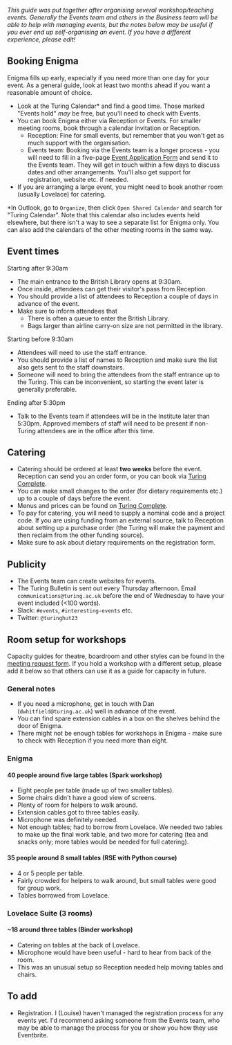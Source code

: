 _This guide was put together after organising several workshop/teaching events.
Generally the Events team and others in the Business team will be able to help with managing events, but the notes below may be useful if you ever end up self-organising an event.
If you have a different experience, please edit!_

## Booking Enigma

Enigma fills up early, especially if you need more than one day for your event.
As a general guide, look at least two months ahead if you want a reasonable amount of choice.

- Look at the Turing Calendar\* and find a good time.
  Those marked "Events hold" _may_ be free, but you'll need to check with Events.
- You can book Enigma either via Reception or Events.
For smaller meeting rooms, book through a calendar invitation or Reception.
  - Reception: Fine for small events, but remember that you won't get as much support with the organisation.
  - Events team: Booking via the Events team is a longer process - you will need to fill in a five-page [Event Application Form](https://turingcomplete.topdesk.net/tas/public/ssp/content/search?q=KI%200531) and send it to the Events team.
  They will get in touch within a few days to discuss dates and other arrangements.
  You'll also get support for registration, website etc. if needed.
- If you are arranging a large event, you might need to book another room (usually Lovelace) for catering.

\*In Outlook, go to `Organize`, then click `Open Shared Calendar` and search for "Turing Calendar".
Note that this calendar also includes events held elsewhere, but there isn't a way to see a separate list for Enigma only.
You can also add the calendars of the other meeting rooms in the same way.

## Event times

Starting after 9:30am
- The main entrance to the British Library opens at 9:30am.
- Once inside, attendees can get their visitor's pass from Reception.
- You should provide a list of attendees to Reception a couple of days in advance of the event.
- Make sure to inform attendees that
  - There is often a queue to enter the British Library.
  - Bags larger than airline carry-on size are not permitted in the library.

Starting before 9:30am
- Attendees will need to use the staff entrance.
- You should provide a list of names to Reception and make sure the list also gets sent to the staff downstairs.
- Someone will need to bring the attendees from the staff entrance up to the Turing.
  This can be inconvenient, so starting the event later is generally preferable.

Ending after 5:30pm
- Talk to the Events team if attendees will be in the Institute later than 5:30pm. Approved members of staff will need to be present if non-Turing attendees are in the office after this time.

## Catering

- Catering should be ordered at least **two weeks** before the event.
  Reception can send you an order form, or you can book via [Turing Complete](https://turingcomplete.topdesk.net/tas/public/ssp/content/serviceflow?unid=2e1700436eca4c9c94c48f6bb867ef28&openedFromService=true).
- You can make small changes to the order (for dietary requirements etc.) up to a couple of days before the event.
- Menus and prices can be found on [Turing Complete](https://turingcomplete.topdesk.net/tas/public/ssp/content/detail/service?unid=72414dd01d6246b2a18d0fa5bb58e4c3&from=ad1b4d94-81d7-4ce3-b8d0-fd5552de1b8b).
- To pay for catering, you will need to supply a nominal code and a project code.
  If you are using funding from an external source, talk to Reception about setting up a purchase order (the Turing will make the payment and then reclaim from the other funding source).
- Make sure to ask about dietary requirements on the registration form.

## Publicity

- The Events team can create websites for events.
- The Turing Bulletin is sent out every Thursday afternoon.
  Email `communications@turing.ac.uk` before the end of Wednesday to have your event included (<100 words).
- Slack: `#events`, `#interesting-events` etc.
- Twitter: `@turinghut23`

## Room setup for workshops

Capacity guides for theatre, boardroom and other styles can be found in the [meeting request form](https://turingcomplete.topdesk.net/tas/public/ssp/content/serviceflow?unid=e27b71da716e4292948072e7fdfccd22&from=1dd2ca46-25c4-4dec-b364-ea27232ad5de&openedFromService=true).
If you hold a workshop with a different setup, please add it below so that others can use it as a guide for capacity in future.

### General notes

- If you need a microphone, get in touch with Dan (`dwhitfield@turing.ac.uk`) well in advance of the event.
- You can find spare extension cables in a box on the shelves behind the door of Enigma.
- There might not be enough tables for workshops in Enigma - make sure to check with Reception if you need more than eight.

### Enigma

#### 40 people around five large tables (Spark workshop)
- Eight people per table (made up of two smaller tables).
- Some chairs didn't have a good view of screens.
- Plenty of room for helpers to walk around.
- Extension cables got to three tables easily.
- Microphone was definitely needed.
- Not enough tables; had to borrow from Lovelace.
  We needed two tables to make up the final work table, and two more for catering (tea and snacks only; more tables would be needed for full catering).

#### 35 people around 8 small tables (RSE with Python course)
- 4 or 5 people per table.
- Fairly crowded for helpers to walk around, but small tables were good for group work.
- Tables borrowed from Lovelace.

### Lovelace Suite (3 rooms)

#### ~18 around three tables (Binder workshop)
- Catering on tables at the back of Lovelace.
- Microphone would have been useful - hard to hear from back of the room.
- This was an unusual setup so Reception needed help moving tables and chairs.

## To add

- Registration.
  I (Louise) haven't managed the registration process for any events yet.
  I'd recommend asking someone from the Events team, who may be able to manage the process for you or show you how they use Eventbrite.
